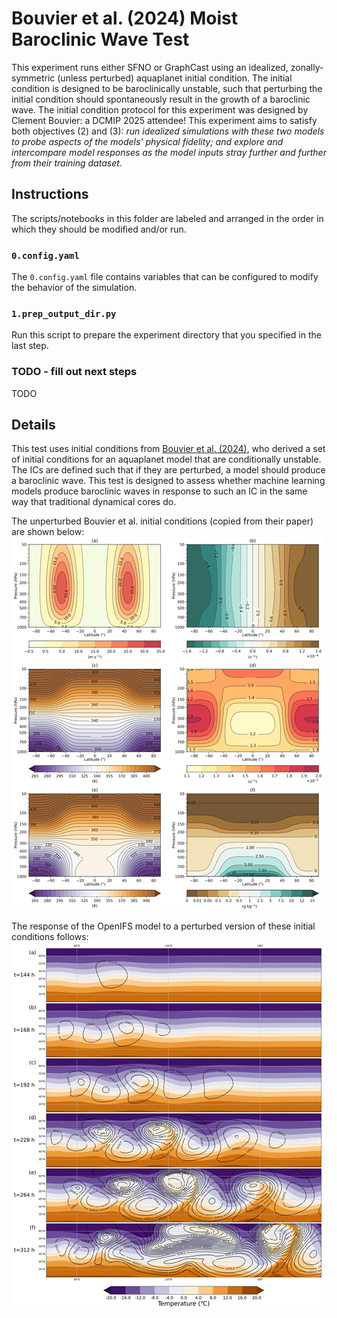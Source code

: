 # Bouvier et al. (2024) Moist Baroclinic Wave Test

This experiment runs either SFNO or GraphCast using an idealized, zonally-symmetric (unless perturbed) aquaplanet initial condition.  The initial condition is designed to be baroclinically unstable, such that perturbing the initial condition should spontaneously result in the growth of a baroclinic wave. The initial condition protocol for this experiment was designed by Clement Bouvier: a DCMIP 2025 attendee! This experiment aims to satisfy both objectives (2) and (3): *run idealized simulations with these two models to probe aspects of the models' physical fidelity; and explore and intercompare model responses as the model inputs stray further and further from their training dataset*.

## Instructions

The scripts/notebooks in this folder are labeled and arranged in the order in which they should be modified and/or run.

### `0.config.yaml`
The `0.config.yaml` file contains variables that can be configured to modify the behavior of the simulation.

### `1.prep_output_dir.py`
Run this script to prepare the experiment directory that you specified in the last step.

### TODO - fill out next steps

TODO

## Details

This test uses initial conditions from [Bouvier et al. (2024)](https://doi.org/10.5194/gmd-17-2961-2024), who derived a set of initial conditions for an aquaplanet model that are conditionally unstable.  The ICs are defined such that if they are perturbed, a model should produce a baroclinic wave. This test is designed to assess whether machine learning models produce baroclinic waves in response to such an IC in the same way that traditional dynamical cores do.

The unperturbed Bouvier et al. initial conditions (copied from their paper) are shown below:
![unperturbed initial condition from Bouvier et al. (2024) Figure 4](gmd-17-2961-2024-f04-thumb.png)

The response of the OpenIFS model to a perturbed version of these initial conditions follows:
![response of OpenIFS from Bouvier et al. (2024) Figure 6](gmd-17-2961-2024-f06-thumb.png)

